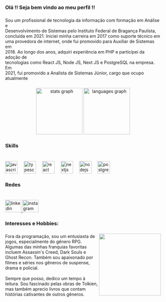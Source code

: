 <h3 align="left">Olá !!  Seja bem vindo ao meu perfil !!</h3>

###

<p align="left">Sou um profissional de tecnologia da informação com formação em Análise e <br>Desenvolvimento de Sistemas pelo Instituto Federal de Bragança Paulista, <br>concluída em 2021. Iniciei minha carreira em 2017 como suporte técnico em <br>uma provedora de internet, onde fui promovido para Auxiliar de Sistemas em <br>2018. Ao longo dos anos, adquiri experiência em PHP e participei da adoção de <br>tecnologias como React JS, Node JS, Next JS e PostgreSQL na empresa. Em <br>2021, fui promovido a Analista de Sistemas Júnior, cargo que ocupo <br>atualmente</p>

###

<div align="center">
  <img src="https://github-readme-stats.vercel.app/api?username=Gustavolimapereira&hide_title=false&hide_rank=false&show_icons=true&include_all_commits=true&count_private=true&disable_animations=false&theme=dracula&locale=en&hide_border=false&order=1" height="150" alt="stats graph"  />
  <img src="https://github-readme-stats.vercel.app/api/top-langs?username=Gustavolimapereira&locale=en&hide_title=false&layout=compact&card_width=320&langs_count=5&theme=dracula&hide_border=false&order=2" height="150" alt="languages graph"  />
</div>

###

<h3 align="left">Skills</h3>

###

<br clear="both">

<div align="left">
  <img src="https://cdn.jsdelivr.net/gh/devicons/devicon/icons/javascript/javascript-original.svg" height="40" alt="javascript logo"  />
  <img width="12" />
  <img src="https://cdn.jsdelivr.net/gh/devicons/devicon/icons/typescript/typescript-original.svg" height="40" alt="typescript logo"  />
  <img width="12" />
  <img src="https://cdn.jsdelivr.net/gh/devicons/devicon/icons/react/react-original.svg" height="40" alt="react logo"  />
  <img width="12" />
  <img src="https://cdn.jsdelivr.net/gh/devicons/devicon/icons/nextjs/nextjs-original.svg" height="40" alt="nextjs logo"  />
  <img width="12" />
  <img src="https://cdn.jsdelivr.net/gh/devicons/devicon/icons/nodejs/nodejs-original.svg" height="40" alt="nodejs logo"  />
  <img width="12" />
  <img src="https://cdn.jsdelivr.net/gh/devicons/devicon/icons/postgresql/postgresql-original.svg" height="40" alt="postgresql logo"  />
</div>

###

<h3 align="left">Redes</h3>

###

<br clear="both">

<div align="left">
  <a href="https://www.linkedin.com/in/gustavo-lima-215627164/" target="_blank">
    <img src="https://raw.githubusercontent.com/maurodesouza/profile-readme-generator/master/src/assets/icons/social/linkedin/default.svg" width="52" height="40" alt="linkedin logo"  />
  </a>
  <a href="https://www.instagram.com/gustavolimapereira/?hl=pt-br" target="_blank">
    <img src="https://raw.githubusercontent.com/maurodesouza/profile-readme-generator/master/src/assets/icons/social/instagram/default.svg" width="52" height="40" alt="instagram logo"  />
  </a>
</div>

###

<h3 align="left">Interesses e Hobbies:</h3>

###

<img align="right" height="200" src="https://i.pinimg.com/originals/e9/0e/6c/e90e6ced05e7e96a17cf66866b4031cd.gif"  />

###

<p align="left">Fora da programação, sou um entusiasta de jogos, especialmente do gênero RPG. Algumas das minhas franquias favoritas incluem Assassin's Creed, Dark Souls e Ghost Recon. Também sou apaixonado por filmes e séries nos gêneros de suspense, drama e policial.<br><br>Sempre que posso, dedico um tempo à leitura. Sou fascinado pelas obras de Tolkien, mas também aprecio livros que contam histórias cativantes de outros gêneros.</p>

###

